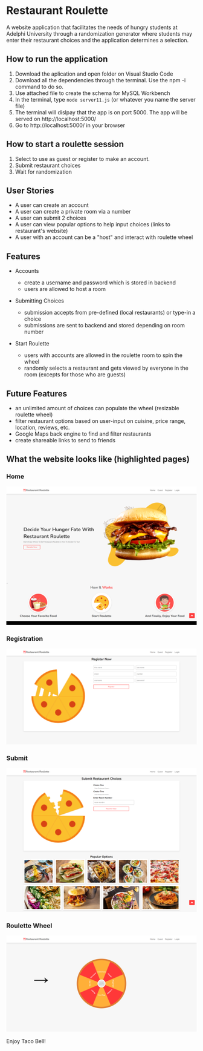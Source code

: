 # Restaurant Roulette

A website application that facilitates the needs of hungry students at Adelphi University through a randomization generator where students may enter their restaurant choices and the application determines a selection. 

## How to run the application
1. Download the aplication and open folder on Visual Studio Code
2. Download all the dependencies through the terminal. Use the npm -i command to do so.
3. Use attached file to create the schema for MySQL Workbench
4. In the terminal, type `node server11.js` (or whatever you name the server file) 
5. The terminal will dislpay that the app is on port 5000. The app will be served on http://localhost:5000/
6. Go to http://localhost:5000/ in your browser


## How to start a roulette session
1. Select to use as guest or register to make an account. 
2. Submit restaurant choices
4. Wait for randomization 

## User Stories 
- A user can create an account
- A user can create a private room via a number
- A user can submit 2 choices
- A user can view popular options to help input choices (links to restaurant's website)
- A user with an account can be a "host" and interact with roulette wheel

## Features 
- Accounts
    - create a username and password which is stored in backend
    - users are allowed to host a room

- Submitting Choices
    - submission accepts from pre-defined (local restaurants) or type-in a choice
    - submissions are sent to backend and stored depending on room number

- Start Roulette
    - users with accounts are allowed in the roulette room to spin the wheel
    - randomly selects a restaurant and gets viewed by everyone in the room (excepts for those who are guests)

## Future Features
- an unlimited amount of choices can populate the wheel (resizable roulette wheel)
- filter restaurant options based on user-input on cuisine, price range, location, reviews, etc. 
- Google Maps back engine to find and filter restaurants
- create shareable links to send to friends 

## What the website looks like (highlighted pages)
### Home
![alt_text](https://github.com/arhamansari1/RestaurantRoulette/blob/main/screenshots/home.png)

### Registration
![alt_text](https://github.com/arhamansari1/RestaurantRoulette/blob/main/screenshots/register.png)

### Submit 
![alt_text](https://github.com/arhamansari1/RestaurantRoulette/blob/main/screenshots/submit.png)

### Roulette Wheel
![alt_text](https://github.com/arhamansari1/RestaurantRoulette/blob/main/screenshots/roulette.png)

Enjoy Taco Bell!

